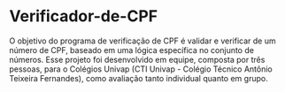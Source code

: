 # Verificador-de-CPF
O objetivo do programa de verificação de CPF é validar e verificar de um número de CPF, baseado em uma lógica específica no conjunto de números. Esse projeto foi desenvolvido em equipe, composta por três pessoas, para o Colégios Univap (CTI Univap - Colégio Técnico Antônio Teixeira Fernandes), como avaliação tanto individual quanto em grupo.
